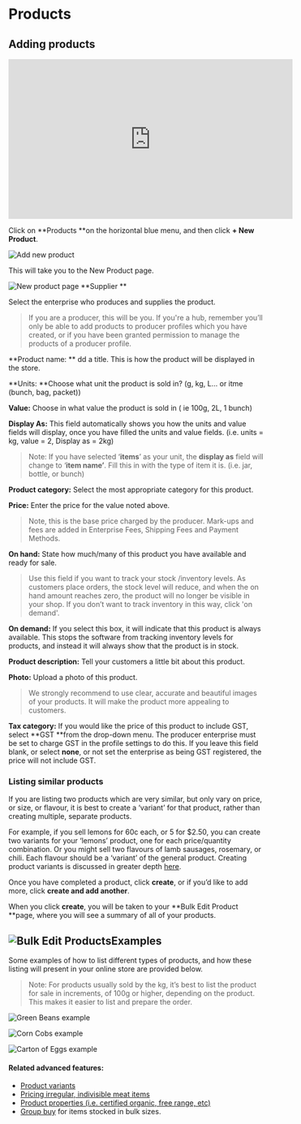 # Products

## Adding products

<iframe width="560" height="315" src="https://www.youtube.com/embed/VFdcutYAhBQ" frameborder="0" allowfullscreen></iframe>

Click on **Products **on the horizontal blue menu, and then click **+ New Product**.

![](https://openfoodnetwork.org/wp-content/uploads/2015/05/Add-new-product.png "Add new product")

This will take you to the New Product page.

![](https://openfoodnetwork.org/wp-content/uploads/2015/05/New-Product2.png "New product page") **Supplier **

Select the enterprise who produces and supplies the product. 

> If you are a producer, this will be you. If you're a hub, remember you’ll only be able to add products to producer profiles which you have created, or if you have been granted permission to manage the products of a producer profile.

**Product name: ** dd a title. This is how the product will be displayed in the store.

**Units: **Choose what unit the product is sold in? \(g, kg, L… or itme \(bunch, bag, packet\)\)

**Value:** Choose in what value the product is sold in \( ie 100g, 2L, 1 bunch\)

**Display As:** This field automatically shows you how the units and value fields will display, once you have filled the units and value fields. \(i.e. units = kg, value = 2, Display as = 2kg\)

> Note: If you have selected ‘**items**’ as your unit, the **display as** field will change to ‘**item name’**. Fill this in with the type of item it is. \(i.e. jar, bottle, or bunch\)

**Product category:** Select the most appropriate category for this product.

**Price:** Enter the price for the value noted above. 

> Note, this is the base price charged by the producer. Mark-ups and fees are added in Enterprise Fees, Shipping Fees and Payment Methods.

**On hand:** State how much/many of this product you have available and ready for sale. 

> Use this field if you want to track your stock /inventory levels. As customers place orders, the stock level will reduce, and when the on hand amount reaches zero, the product will no longer be visible in your shop. If you don’t want to track inventory in this way, click 'on demand'.

**On demand:** If you select this box, it will indicate that this product is always available. This stops the software from tracking inventory levels for products, and instead it will always show that the product is in stock.

**Product description:**  Tell your customers a little bit about this product.

**Photo:** Upload a photo of this product. 

> We strongly recommend to use clear, accurate and beautiful images of your products. It will make the product more appealing to customers.

**Tax category:** If you would like the price of this product to include GST, select **GST **from the drop-down menu. The producer enterprise must be set to charge GST in the profile settings to do this. If you leave this field blank, or select **none**, or not set the enterprise as being GST registered, the price will not include GST.

### Listing similar products

If you are listing two products which are very similar, but only vary on price, or size, or flavour, it is best to create a ‘variant’ for that product, rather than creating multiple, separate products. 

For example, if you sell lemons for 60c each, or 5 for $2.50, you can create two variants for your ‘lemons’ product, one for each price/quantity combination. Or you might sell two flavours of lamb sausages, rosemary, or chili. Each flavour should be a ‘variant’ of the general product. Creating product variants is discussed in greater depth [here](/product-variants.md).

Once you have completed a product, click **create**, or if you’d like to add more, click **create and add another**.

When you click **create**,  you will be taken to your **Bulk Edit Product **page, where you will see a summary of all of your products.

## ![](https://openfoodnetwork.org/wp-content/uploads/2015/05/Bulk-Edit-Products1.png "Bulk Edit Products")Examples

Some examples of how to list different types of products, and how these listing will present in your online store are provided below.

> Note: For products usually sold by the kg, it’s best to list the product for sale in increments, of 100g or higher, depending on the product. This makes it easier to list and prepare the order.

![](https://openfoodnetwork.org/wp-content/uploads/2015/05/Green-Beans1.png "Green Beans example")

![](https://openfoodnetwork.org/wp-content/uploads/2015/05/Corn-Cobs1.png "Corn Cobs example")

![](https://openfoodnetwork.org/wp-content/uploads/2015/05/Carton-of-Eggs1.png "Carton of Eggs example")

#### Related advanced features:

* [Product variants](/product-variants.md)
* [Pricing irregular, indivisible meat items](/pricing-irregular-indivisible-meat-items.md)
* [Product properties \(i.e. certified organic, free range, etc\)](/product-properties.md)
* [Group buy](/group-buy.md) for items stocked in bulk sizes.



